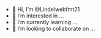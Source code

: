 - 👋 Hi, I’m @Lindelwebfmt21
- 👀 I’m interested in ...
- 🌱 I’m currently learning ...
- 💞️ I’m looking to collaborate on ...


<!---

--->
